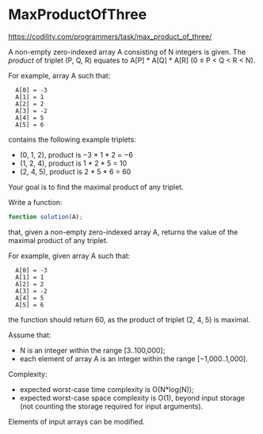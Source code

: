 # MaxProductOfThree
https://codility.com/programmers/task/max_product_of_three/

A non-empty zero-indexed array A consisting of N integers is given. The *product* of triplet (P, Q, R) equates to A[P] * A[Q] * A[R] (0 ≤ P < Q < R < N).

For example, array A such that:

```
  A[0] = -3
  A[1] = 1
  A[2] = 2
  A[3] = -2
  A[4] = 5
  A[5] = 6
```

contains the following example triplets:

- (0, 1, 2), product is −3 * 1 * 2 = −6
- (1, 2, 4), product is 1 * 2 * 5 = 10
- (2, 4, 5), product is 2 * 5 * 6 = 60

Your goal is to find the maximal product of any triplet.

Write a function:

```js
function solution(A);
```

that, given a non-empty zero-indexed array A, returns the value of the maximal product of any triplet.

For example, given array A such that:

```
  A[0] = -3
  A[1] = 1
  A[2] = 2
  A[3] = -2
  A[4] = 5
  A[5] = 6
```

the function should return 60, as the product of triplet (2, 4, 5) is maximal.

Assume that:
- N is an integer within the range [3..100,000];
- each element of array A is an integer within the range [−1,000..1,000].

Complexity:
- expected worst-case time complexity is O(N*log(N));
- expected worst-case space complexity is O(1), beyond input storage (not counting the storage required for input arguments).

Elements of input arrays can be modified.